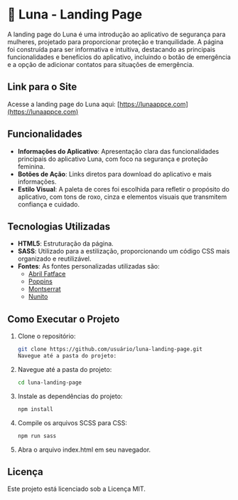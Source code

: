 # 🌙 Luna - Landing Page

A landing page do Luna é uma introdução ao aplicativo de segurança para mulheres, projetado para proporcionar proteção e tranquilidade. A página foi construída para ser informativa e intuitiva, destacando as principais funcionalidades e benefícios do aplicativo, incluindo o botão de emergência e a opção de adicionar contatos para situações de emergência.

## Link para o Site

Acesse a landing page do Luna aqui: [https://lunaappce.com](https://lunaappce.com)

## Funcionalidades

- **Informações do Aplicativo**: Apresentação clara das funcionalidades principais do aplicativo Luna, com foco na segurança e proteção feminina.
- **Botões de Ação**: Links diretos para download do aplicativo e mais informações.
- **Estilo Visual**: A paleta de cores foi escolhida para refletir o propósito do aplicativo, com tons de roxo, cinza e elementos visuais que transmitem confiança e cuidado.

## Tecnologias Utilizadas

- **HTML5**: Estruturação da página.
- **SASS**: Utilizado para a estilização, proporcionando um código CSS mais organizado e reutilizável.
- **Fontes**: As fontes personalizadas utilizadas são:
  - [Abril Fatface](https://fonts.googleapis.com/css2?family=Abril+Fatface&display=swap)
  - [Poppins](https://fonts.googleapis.com/css2?family=Poppins:wght@200;400;500;700;800;900&display=swap)
  - [Montserrat](https://fonts.googleapis.com/css2?family=Montserrat:ital,wght@0,100..900;1,100..900&display=swap)
  - [Nunito](https://fonts.googleapis.com/css2?family=Nunito:ital,wght@0,200..1000;1,200..1000&display=swap)

## Como Executar o Projeto

1. Clone o repositório:
   ```bash
   git clone https://github.com/usuário/luna-landing-page.git
   Navegue até a pasta do projeto:
2. Navegue até a pasta do projeto:
   ```bash
   cd luna-landing-page
3. Instale as dependências do projeto:
   ```bash
   npm install
4. Compile os arquivos SCSS para CSS:
   ```bash
   npm run sass
5. Abra o arquivo index.html em seu navegador.

## Licença
Este projeto está licenciado sob a Licença MIT.

